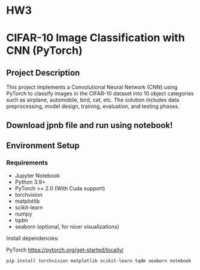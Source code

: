 # HW3

# CIFAR-10 Image Classification with CNN (PyTorch)

##  Project Description
This project implements a Convolutional Neural Network (CNN) using PyTorch to classify images in the CIFAR-10 dataset into 10 object categories such as airplane, automobile, bird, cat, etc. The solution includes data preprocessing, model design, training, evaluation, and testing phases.

Download jpnb file and run using notebook!
---

##  Environment Setup

###  Requirements

- Jupyter Notebook
- Python 3.9+
- PyTorch >= 2.0 (With Cuda support)
- torchvision
- matplotlib
- scikit-learn
- numpy
- tqdm
- seaborn (optional, for nicer visualizations)

Install dependencies:

PyTorch
https://pytorch.org/get-started/locally/


```bash
pip install torchvision matplotlib scikit-learn tqdm seaborn notebook
